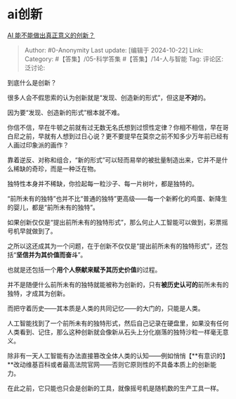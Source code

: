 # ai创新
[AI 能不能做出真正意义的创新？](https://www.zhihu.com/question/814165911/answer/11529564516)

> Author: #0-Anonymity
> Last update: [编辑于 2024-10-22]
> Link:
> Category: #【答集】/05-科学答集 #【答集】/14-人与智能 
> Tag: 
> 评论区:
> 泛讨论:

到底什么是创新？

很多人会不假思索的认为创新就是“发现、创造新的形式”，但这是**不对**的。

因为要“发现、创造新的形式”根本就不难。

你信不信，早在牛顿之前就有过无数无名氏想到过惯性定律？你相不相信，早在哥白尼之前，早就有人想到过日心说？更不要提早在莫奈之前不知多少万年前已经有人画过印象派的画作？

靠着逆反、对称和组合，“新的形式”可以轻而易举的被批量制造出来，它并不是什么稀缺的奇珍，而是一种泛在物。

独特性本身并不稀缺，你捡起每一粒沙子、每一片树叶，都是独特的。

“前所未有的独特”也并不比“普通的独特”更高级——每一个新孵化的鸡蛋、新降生的婴儿，都是“前所未有的独特”。

如果创新仅仅是“提出前所未有的独特形式”，那么何止人工智能可以做到，彩票摇号机早就做到了。

之所以这还成其为一个问题，在于创新不仅仅是“提出前所未有的独特形式”，还包括“**坚信并为其价值而奋斗**”。

也就是还包括一个**用个人祭献来赋予其历史价值**的过程。

并不是随便什么前所未有的独特就能被称为创新的，只有**被历史认可的**前所未有的独特，才成其为创新。

而把守着历史——其本质是人类的共同记忆——的大门的，只能是人类。

人工智能找到了一个前所未有的独特形式，然后自己记录在硬盘里，如果没有任何人类看到、记住，那么这种创新就会像新从石头上分化崩落的独特沙粒一样毫无意义。

除非有一天人工智能有办法直接篡改全体人类的认知——例如悄悄【**有意识的】**改动维基百科或者最高法院官网——否则它原则性的不具备本质上的创新能力。

在此之前，它只能也只会是创新的工具，就像摇号机是随机数的生产工具一样。